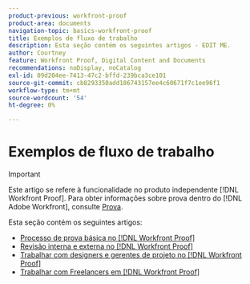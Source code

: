 ```yaml
---
product-previous: workfront-proof
product-area: documents
navigation-topic: basics-workfront-proof
title: Exemplos de fluxo de trabalho
description: Esta seção contém os seguintes artigos - EDIT ME.
author: Courtney
feature: Workfront Proof, Digital Content and Documents
recommendations: noDisplay, noCatalog
exl-id: 09d204ee-7413-47c2-bffd-239bca3ce101
source-git-commit: cb8293350add186743157ee4c60671f7c1ee96f1
workflow-type: tm+mt
source-wordcount: '54'
ht-degree: 0%

---
```


# Exemplos de fluxo de trabalho

>[!IMPORTANT]
>
>Este artigo se refere à funcionalidade no produto independente [!DNL Workfront Proof]. Para obter informações sobre prova dentro do [!DNL Adobe Workfront], consulte [Prova](../../../review-and-approve-work/proofing/proofing.md).

Esta seção contém os seguintes artigos:

* [Processo de prova básica no [!DNL Workfront Proof]](../../../workfront-proof/wp-getstarted/workflow-examples/basic-proof-process.md)
* [Revisão interna e externa no [!DNL Workfront Proof]](../../../workfront-proof/wp-getstarted/workflow-examples/internal-external-review.md)
* [Trabalhar com designers e gerentes de projeto no [!DNL Workfront Proof]](../../../workfront-proof/wp-getstarted/workflow-examples/work-designers-project-managers.md)
* [Trabalhar com Freelancers em [!DNL Workfront Proof]](../../../workfront-proof/wp-getstarted/workflow-examples/work-freelancers.md)
